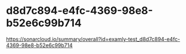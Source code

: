 # d8d7c894-e4fc-4369-98e8-b52e6c99b714
https://sonarcloud.io/summary/overall?id=examly-test_d8d7c894-e4fc-4369-98e8-b52e6c99b714
